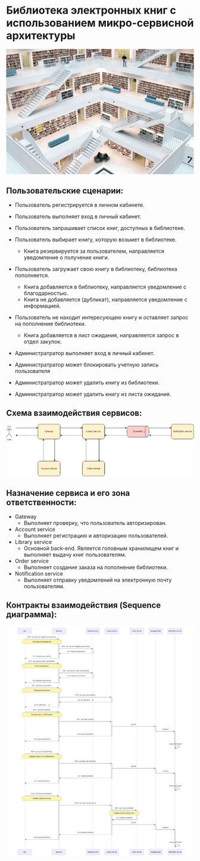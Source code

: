 # Библиотека электронных книг с использованием микро-сервисной архитектуры
![library](README.assets/lib.png)

## Пользовательские сценарии:
- Пользователь регистрируется в личном кабинете.
- Пользователь выполняет вход в личный кабинет.
- Пользователь запрашивает список книг, доступных в библиотеке.
- Пользователь выбирает книгу, которую возьмет в библиотеке.
  - Книга резервируется за пользователем, направляется уведомление о получение книги.
- Пользователь загружает свою книгу в библиотеку, библиотека пополняется.
  - Книга добавляется в библиотеку, направляется уведомление с благодарностью.
  - Книга не добавляется (дубликат), направляется уведомление с информацией.
- Пользователь не находит интересующею книгу и оставляет запрос на пополнение библиотеки.
  - Книга добавляется в лист ожидания, направляется запрос в отдел закупок.

- Администратратор выполняет вход в личный кабинет.
- Администратратор может блокировать учетную запись пользователя
- Администратратор может удалить книгу из библиотеки.
- Администратратор может удалить книгу из листа ожидания. 

## Схема взаимодействия сервисов:
![lib-drawio](README.assets/lib.drawio.png)

## Назначение сервиса и его зона ответственности:
- Gateway
  - Выполняет проверку, что пользователь авторизирован.
- Account service
  - Выполняет регистрацию и авторизацию пользователей.
- Library service
  - Основной back-end. Является головным хранилищем книг и выполняет выдачу книг пользователям.
- Order service
  - Выполняет создание заказа на пополнение библиотеки.
- Notification service
  - Выполняет отправку уведомлений на электронную почту пользователям.

## Контракты взаимодействия (Sequence диаграмма):
![lib-mermaid](README.assets/lib-mermaid.png)